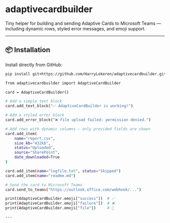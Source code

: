 # adaptivecardbuilder

Tiny helper for building and sending Adaptive Cards to Microsoft Teams — including dynamic rows, styled error messages, and emoji support.

---

## 📦 Installation

Install directly from GitHub:

```bash
pip install git+https://github.com/HarryLokeren/adaptivecardbuilder.git

from adaptivecardbuilder import AdaptiveCardBuilder

card = AdaptiveCardBuilder()

# Add a simple text block
card.add_text_block("✅ AdaptiveCardBuilder is working!")

# Add a styled error block
card.add_error_block("❌ File upload failed: permission denied.")

# Add rows with dynamic columns — only provided fields are shown
card.add_item(
    name="report.csv",
    size_kb="432kb",
    status="Uploaded",
    source="SharePoint",
    date_downloaded=True
)

card.add_item(name="logfile.txt", status="Skipped")
card.add_item(name="readme.md")

# Send the card to Microsoft Teams
card.send_to_teams("https://outlook.office.com/webhook/...")

print(AdaptiveCardBuilder.emoji["success"])  # ✅
print(AdaptiveCardBuilder.emoji["failure"])  # ❌
print(AdaptiveCardBuilder.emoji["file"])     # 📄

---


